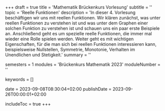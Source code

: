+++
draft = true
title = 'Mathematik Brückenkurs Vorlesung'
subtitle = ''
topic = 'Reelle Funktionen'
description = 'In dieser 4. Vorlesung beschäftigen wir uns mit reellen Funktionen. Wir klären zunächst, was unter reellen Funktionen zu verstehen ist und was unter dem Graphen einer solchen Funktion zu verstehen ist und schauen uns ein paar erste Beispiele an. Anschließend geht es um spezielle reelle Funktionen, die immer mal wieder eine Rolle spielen werden. Weiter geht es mit wichtigen Eigenschaften, für die man sich bei reellen Funktionen interessieren kann, beispielsweise Nullstellen, Symmetrie, Monotonie, Verhalten im Unendlichen und Stetigkeit.'
summary = ''

semesters = 1
modules = 'Brückenkurs Mathematik 2023'
moduleNumber = ''

keywords = []

date = 2023-09-08T08:30:04+02:00
publishDate = 2023-09-26T00:00:01+02:00

includeToc = true
+++
